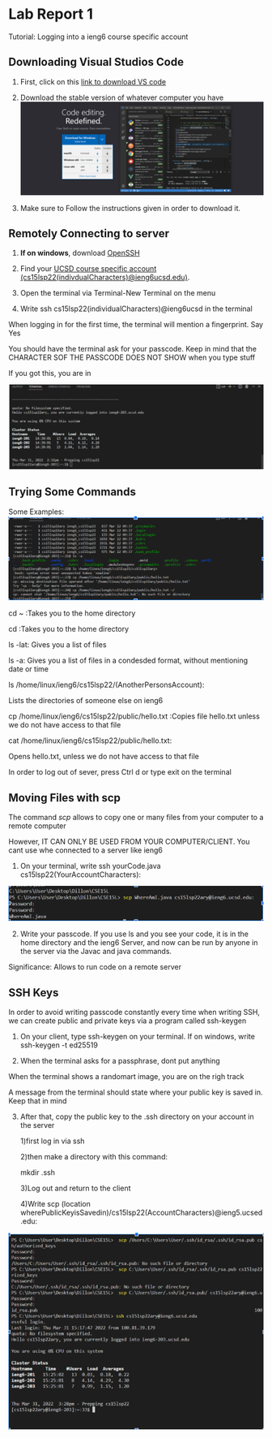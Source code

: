 # Lab Report 1

Tutorial: Logging into a ieng6 course specific account

## __Downloading Visual Studios Code__

1) First, click on this [link to download VS code](https://code.visualstudio.com/)
  
2) Download the stable version of whatever computer you have
  ![i](VS%20screenshot.PNG)

3) Make sure to Follow the instructions given in order to download it.

## __Remotely Connecting to server__

  1) __If on windows__, download [OpenSSH](https://docs.microsoft.com/en-us/windows-server/administration/openssh/openssh_install_firstuse)

2) Find your [UCSD course specific account 
(cs15lsp22(indivdualCharacters)@ieng6ucsd.edu)](https://sdacs.ucsd.edu/~icc/index.php). 
   

3) Open the terminal via Terminal-New Terminal on the menu

4) Write ssh cs15lsp22(individualCharacters)@ieng6ucsd in the terminal

  When logging in for the first time, the terminal will mention a fingerprint.
  Say Yes

  You should have the terminal ask for your passcode. Keep in mind that the CHARACTER SOF THE PASSCODE DOES NOT SHOW when you type stuff

If you got this, you are in

![i2](InAccount.PNG)

## __Trying Some Commands__

Some Examples:
![i3](Command.Examples.PNG)

 cd ~
 :Takes you to the home directory


 cd
:Takes you to the home directory

ls -lat: Gives you a list of files

 ls -a: Gives  you a list of files in a condesded format, without mentioning date or time

 ls /home/linux/ieng6/cs15lsp22/(AnotherPersonsAccount):

 Lists the directories of someone else on ieng6

 cp /home/linux/ieng6/cs15lsp22/public/hello.txt :Copies file hello.txt unless we do not have access to that file

 cat /home/linux/ieng6/cs15lsp22/public/hello.txt:

 Opens hello.txt, unless we do not have access to that file




In order to log out of sever, press Ctrl  d or type exit on the terminal

## __Moving Files with scp__

The command *scp* allows to copy one or many files from your computer to a remote computer

However, IT CAN ONLY BE USED FROM YOUR COMPUTER/CLIENT. You cant use whe connected to a server like ieng6

1) On your terminal, write ssh yourCode.java cs15lsp22(YourAccountCharacters):

![Terminal](SCP.PNG)

2) Write your passcode. If you use ls and you see your code, it is in the home directory and the ieng6 Server, and now can be run by anyone in the server via the Javac and java commands.

Significance: Allows to run code on a remote server

## __SSH Keys__

In order to avoid writing passcode constantly every time when writing SSH, we can create public and private keys via a program called ssh-keygen

1) On your client, type ssh-keygen on your terminal. If on windows, write ssh-keygen -t ed25519



2) When the terminal asks for a passphrase, dont put anything

  When the terminal shows a randomart image, you are on the righ track

  A message from the terminal should state where your public key is saved in. Keep that in mind 

3) After that, copy the public key to the .ssh directory on your account in the server

    1)first log in via ssh
 
   2)then make a directory with this command:

      mkdir .ssh

   3)Log out and return to the client

   4)Write scp (location wherePublicKeyisSavedin)/cs15lsp22(AccountCharacters)@ieng5.ucsed.edu:


![Terminal](SSh.PNG)

